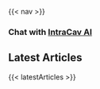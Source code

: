<!-- MAIN -->

{{< nav >}}


### Chat with [IntraCav AI](https://intracav.ai)


## Latest Articles

{{< latestArticles >}}
